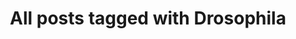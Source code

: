 ---
layout: tag
title: "All posts tagged with Drosophila"
permalink: /weblog/tags/drosophila/
taxonomy: Drosophila
---